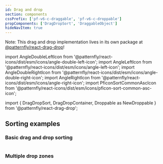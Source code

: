 ```yaml
---
id: Drag and drop
section: components
cssPrefix: ['pf-v6-c-draggable', 'pf-v6-c-droppable']
propComponents: ['DragDropSort', 'DraggableObject']
hideNavItem: true
---
```


Note: This drag and drop implementation lives in its own package at [@patternfly/react-drag-drop](https://www.npmjs.com/package/@patternfly/react-drag-drop)!

import AngleDoubleLeftIcon from '@patternfly/react-icons/dist/esm/icons/angle-double-left-icon';
import AngleLeftIcon from '@patternfly/react-icons/dist/esm/icons/angle-left-icon';
import AngleDoubleRightIcon from '@patternfly/react-icons/dist/esm/icons/angle-double-right-icon';
import AngleRightIcon from '@patternfly/react-icons/dist/esm/icons/angle-right-icon';
import PficonSortCommonAscIcon from '@patternfly/react-icons/dist/esm/icons/pficon-sort-common-asc-icon';

import { DragDropSort, DragDropContainer, Droppable as NewDroppable } from '@patternfly/react-drag-drop';

## Sorting examples

### Basic drag and drop sorting

```ts file="./BasicSorting.tsx"

```

### Multiple drop zones

```ts file="./DragDropContainerBasic.tsx"

```
